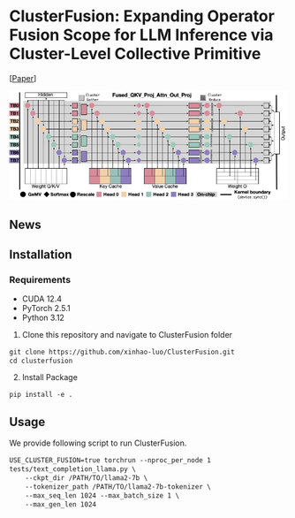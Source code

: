 # ClusterFusion: Expanding Operator Fusion Scope for LLM Inference via Cluster-Level Collective Primitive
[[Paper](https://arxiv.org/abs/2508.18850)]

![overview](assets/overview.jpg)

## News

## Installation

### Requirements
- CUDA 12.4  
- PyTorch 2.5.1  
- Python 3.12

1. Clone this repository and navigate to ClusterFusion folder
```
git clone https://github.com/xinhao-luo/ClusterFusion.git
cd clusterfusion
```

2. Install Package
```
pip install -e .
```

## Usage

We provide following script to run ClusterFusion.
```
USE_CLUSTER_FUSION=true torchrun --nproc_per_node 1 tests/text_completion_llama.py \
	--ckpt_dir /PATH/TO/llama2-7b \
	--tokenizer_path /PATH/TO/llama2-7b-tokenizer \
	--max_seq_len 1024 --max_batch_size 1 \
	--max_gen_len 1024
```

